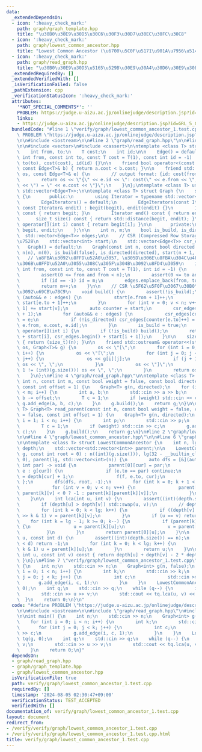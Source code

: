 ```yaml
---
data:
  _extendedDependsOn:
  - icon: ':heavy_check_mark:'
    path: graph/graph_template.hpp
    title: "\u30B0\u30E9\u30D5\u30C6\u30F3\u30D7\u30EC\u30FC\u30C8"
  - icon: ':heavy_check_mark:'
    path: graph/lowest_common_ancestor.hpp
    title: "Lowest Common Ancestor (\u6700\u5C0F\u5171\u901A\u7956\u5148)"
  - icon: ':heavy_check_mark:'
    path: graph/read_graph.hpp
    title: "\u30B0\u30E9\u30D5\u5165\u529B\u30E9\u30A4\u30D6\u30E9\u30EA"
  _extendedRequiredBy: []
  _extendedVerifiedWith: []
  _isVerificationFailed: false
  _pathExtension: cpp
  _verificationStatusIcon: ':heavy_check_mark:'
  attributes:
    '*NOT_SPECIAL_COMMENTS*': ''
    PROBLEM: https://judge.u-aizu.ac.jp/onlinejudge/description.jsp?id=GRL_5_C
    links:
    - https://judge.u-aizu.ac.jp/onlinejudge/description.jsp?id=GRL_5_C
  bundledCode: "#line 1 \"verify/graph/lowest_common_ancestor_1.test.cpp\"\n#define\
    \ PROBLEM \"https://judge.u-aizu.ac.jp/onlinejudge/description.jsp?id=GRL_5_C\"\
    \n\n#include <iostream>\n\n#line 2 \"graph/read_graph.hpp\"\n\n#line 2 \"graph/graph_template.hpp\"\
    \n\n#include <vector>\n#include <cassert>\n\ntemplate <class T> struct Edge {\n\
    \    int from, to;\n    T cost;\n    int id;\n\n    Edge() = default;\n    Edge(const\
    \ int from, const int to, const T cost = T(1), const int id = -1) : from(from),\
    \ to(to), cost(cost), id(id) {}\n\n    friend bool operator<(const Edge<T>& a,\
    \ const Edge<T>& b) { return a.cost < b.cost; }\n\n    friend std::ostream& operator<<(std::ostream&\
    \ os, const Edge<T>& e) {\n        // output format: {id: cost(from, to) = cost}\n\
    \        return os << \"{\" << e.id << \": cost(\" << e.from << \", \" << e.to\
    \ << \") = \" << e.cost << \"}\";\n    }\n};\ntemplate <class T> using Edges =\
    \ std::vector<Edge<T>>;\n\ntemplate <class T> struct Graph {\n    struct EdgeIterators\
    \ {\n       public:\n        using Iterator = typename std::vector<Edge<T>>::iterator;\n\
    \        EdgeIterators() = default;\n        EdgeIterators(const Iterator& begit,\
    \ const Iterator& endit) : begit(begit), endit(endit) {}\n        Iterator begin()\
    \ const { return begit; }\n        Iterator end() const { return endit; }\n  \
    \      size_t size() const { return std::distance(begit, endit); }\n        Edge<T>&\
    \ operator[](int i) const { return begit[i]; }\n\n       private:\n        Iterator\
    \ begit, endit;\n    };\n\n    int n, m;\n    bool is_build, is_directed;\n  \
    \  std::vector<Edge<T>> edges;\n\n    // CSR (Compressed Row Storage) \u5F62\u5F0F\
    \u7528\n    std::vector<int> start;\n    std::vector<Edge<T>> csr_edges;\n\n \
    \   Graph() = default;\n    Graph(const int n, const bool directed = false) :\
    \ n(n), m(0), is_build(false), is_directed(directed), start(n + 1, 0) {}\n\n \
    \   // \u8FBA\u3092\u8FFD\u52A0\u3057, \u305D\u306E\u8FBA\u304C\u4F55\u756A\u76EE\
    \u306B\u8FFD\u52A0\u3055\u308C\u305F\u304B\u3092\u8FD4\u3059\n    int add_edge(const\
    \ int from, const int to, const T cost = T(1), int id = -1) {\n        assert(!is_build);\n\
    \        assert(0 <= from and from < n);\n        assert(0 <= to and to < n);\n\
    \        if (id == -1) id = m;\n        edges.emplace_back(from, to, cost, id);\n\
    \        return m++;\n    }\n\n    // CSR \u5F62\u5F0F\u3067\u30B0\u30E9\u30D5\
    \u3092\u69CB\u7BC9\n    void build() {\n        assert(!is_build);\n        for\
    \ (auto&& e : edges) {\n            start[e.from + 1]++;\n            if (!is_directed)\
    \ start[e.to + 1]++;\n        }\n        for (int v = 0; v < n; v++) start[v +\
    \ 1] += start[v];\n        auto counter = start;\n        csr_edges.resize(start.back()\
    \ + 1);\n        for (auto&& e : edges) {\n            csr_edges[counter[e.from]++]\
    \ = e;\n            if (!is_directed) csr_edges[counter[e.to]++] = Edge(e.to,\
    \ e.from, e.cost, e.id);\n        }\n        is_build = true;\n    }\n\n    EdgeIterators\
    \ operator[](int i) {\n        if (!is_build) build();\n        return EdgeIterators(csr_edges.begin()\
    \ + start[i], csr_edges.begin() + start[i + 1]);\n    }\n\n    size_t size() const\
    \ { return (size_t)(n); }\n\n    friend std::ostream& operator<<(std::ostream&\
    \ os, Graph<T>& g) {\n        os << \"[\";\n        for (int i = 0; i < (int)(g.size());\
    \ i++) {\n            os << \"[\";\n            for (int j = 0; j < (int)(g[i].size());\
    \ j++) {\n                os << g[i][j];\n                if (j + 1 != (int)(g[i].size()))\
    \ os << \", \";\n            }\n            os << \"]\";\n            if (i +\
    \ 1 != (int)(g.size())) os << \", \";\n        }\n        return os << \"]\";\n\
    \    }\n};\n#line 4 \"graph/read_graph.hpp\"\n\ntemplate <class T> Graph<T> read_graph(const\
    \ int n, const int m, const bool weight = false, const bool directed = false,\
    \ const int offset = 1) {\n    Graph<T> g(n, directed);\n    for (int i = 0; i\
    \ < m; i++) {\n        int a, b;\n        std::cin >> a >> b;\n        a -= offset,\
    \ b -= offset;\n        T c = 1;\n        if (weight) std::cin >> c;\n       \
    \ g.add_edge(a, b, c);\n    }\n    g.build();\n    return g;\n}\n\ntemplate <class\
    \ T> Graph<T> read_parent(const int n, const bool weight = false, const bool directed\
    \ = false, const int offset = 1) {\n    Graph<T> g(n, directed);\n    for (int\
    \ i = 1; i < n; i++) {\n        int p;\n        std::cin >> p;\n        p -= offset;\n\
    \        T c = 1;\n        if (weight) std::cin >> c;\n        g.add_edge(p, i,\
    \ c);\n    }\n    g.build();\n    return g;\n}\n#line 2 \"graph/lowest_common_ancestor.hpp\"\
    \n\n#line 4 \"graph/lowest_common_ancestor.hpp\"\n\n#line 6 \"graph/lowest_common_ancestor.hpp\"\
    \n\ntemplate <class T> struct LowestCommonAncestor {\n    int n, lg;\n    std::vector<int>\
    \ depth;\n    std::vector<std::vector<int>> parent;\n\n    LowestCommonAncestor(Graph<T>&\
    \ g, const int root = 0) : n((int)(g.size())), lg(32 - __builtin_clz(n)), depth(n,\
    \ 0), parent(lg, std::vector<int>(n)) {\n        auto dfs = [&](auto f, int cur,\
    \ int par) -> void {\n            parent[0][cur] = par;\n            for (auto&&\
    \ e : g[cur]) {\n                if (e.to == par) continue;\n                depth[e.to]\
    \ = depth[cur] + 1;\n                f(f, e.to, cur);\n            }\n       \
    \ };\n        dfs(dfs, root, -1);\n        for (int k = 0; k + 1 < lg; k++) {\n\
    \            for (int v = 0; v < n; v++) {\n                parent[k + 1][v] =\
    \ parent[k][v] < 0 ? -1 : parent[k][parent[k][v]];\n            }\n        }\n\
    \    }\n\n    int lca(int u, int v) {\n        assert((int)(depth.size()) == n);\n\
    \        if (depth[u] > depth[v]) std::swap(u, v);\n        // depth[u] <= depth[v]\n\
    \        for (int k = 0; k < lg; k++) {\n            if ((depth[v] - depth[u])\
    \ >> k & 1) v = parent[k][v];\n        }\n        if (u == v) return u;\n    \
    \    for (int k = lg - 1; k >= 0; k--) {\n            if (parent[k][u] != parent[k][v])\
    \ {\n                u = parent[k][u];\n                v = parent[k][v];\n  \
    \          }\n        }\n        return parent[0][u];\n    }\n\n    int level_ancestor(int\
    \ u, const int d) {\n        assert((int)(depth.size()) == n);\n        if (depth[u]\
    \ < d) return -1;\n        for (int k = 0; k < lg; k++) {\n            if (d >>\
    \ k & 1) u = parent[k][u];\n        }\n        return u;\n    }\n\n    int distance(const\
    \ int u, const int v) const { return depth[u] + depth[v] - 2 * depth[lca(u, v)];\
    \ }\n};\n#line 7 \"verify/graph/lowest_common_ancestor_1.test.cpp\"\n\nint main()\
    \ {\n    int n;\n    std::cin >> n;\n    Graph<int> g(n, false);\n    for (int\
    \ i = 0; i < n; i++) {\n        int k;\n        std::cin >> k;\n        for (int\
    \ j = 0; j < k; j++) {\n            int c;\n            std::cin >> c;\n     \
    \       g.add_edge(i, c, 1);\n        }\n    }\n    LowestCommonAncestor tq(g,\
    \ 0);\n    int q;\n    std::cin >> q;\n    while (q--) {\n        int u, v;\n\
    \        std::cin >> u >> v;\n        std::cout << tq.lca(u, v) << '\\n';\n  \
    \  }\n    return 0;\n}\n"
  code: "#define PROBLEM \"https://judge.u-aizu.ac.jp/onlinejudge/description.jsp?id=GRL_5_C\"\
    \n\n#include <iostream>\n\n#include \"graph/read_graph.hpp\"\n#include \"graph/lowest_common_ancestor.hpp\"\
    \n\nint main() {\n    int n;\n    std::cin >> n;\n    Graph<int> g(n, false);\n\
    \    for (int i = 0; i < n; i++) {\n        int k;\n        std::cin >> k;\n \
    \       for (int j = 0; j < k; j++) {\n            int c;\n            std::cin\
    \ >> c;\n            g.add_edge(i, c, 1);\n        }\n    }\n    LowestCommonAncestor\
    \ tq(g, 0);\n    int q;\n    std::cin >> q;\n    while (q--) {\n        int u,\
    \ v;\n        std::cin >> u >> v;\n        std::cout << tq.lca(u, v) << '\\n';\n\
    \    }\n    return 0;\n}"
  dependsOn:
  - graph/read_graph.hpp
  - graph/graph_template.hpp
  - graph/lowest_common_ancestor.hpp
  isVerificationFile: true
  path: verify/graph/lowest_common_ancestor_1.test.cpp
  requiredBy: []
  timestamp: '2024-08-05 02:30:47+09:00'
  verificationStatus: TEST_ACCEPTED
  verifiedWith: []
documentation_of: verify/graph/lowest_common_ancestor_1.test.cpp
layout: document
redirect_from:
- /verify/verify/graph/lowest_common_ancestor_1.test.cpp
- /verify/verify/graph/lowest_common_ancestor_1.test.cpp.html
title: verify/graph/lowest_common_ancestor_1.test.cpp
---
```

